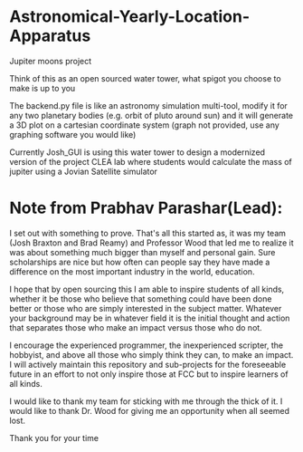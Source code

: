 # Astronomical-Yearly-Location-Apparatus
Jupiter moons project

Think of this as an open sourced water tower, what spigot you choose to make is up to you

The backend.py file is like an astronomy simulation multi-tool, modify it for any two planetary bodies (e.g. orbit of pluto around sun) and it will generate a 3D plot on a cartesian coordinate system (graph not provided, use any graphing software you would like)

Currently Josh_GUI is using this water tower to design a modernized version of the project CLEA lab where students would calculate the mass of jupiter using a Jovian Satellite simulator


# Note from Prabhav Parashar(Lead):

I set out with something to prove. That's all this started as, it was my team (Josh Braxton and Brad Reamy) and Professor Wood that led me to realize it was about something much bigger than myself and personal gain. Sure scholarships are nice but how often can people say they have made a difference on the most important industry in the world, education.

I hope that by open sourcing this I am able to inspire students of all kinds, whether it be those who believe that something could have been done better or those who are simply interested in the subject matter. Whatever your background may be in whatever field it is the initial thought and action that separates those who make an impact versus those who do not. 

I encourage the experienced programmer, the inexperienced scripter, the hobbyist, and above all those who simply think they can, to make an impact. I will actively maintain this repository and sub-projects for the foreseeable future in an effort to not only inspire those at FCC but to inspire learners of all kinds.

I would like to thank my team for sticking with me through the thick of it. I would like to thank Dr. Wood for giving me an opportunity when all seemed lost.

Thank you for your time
